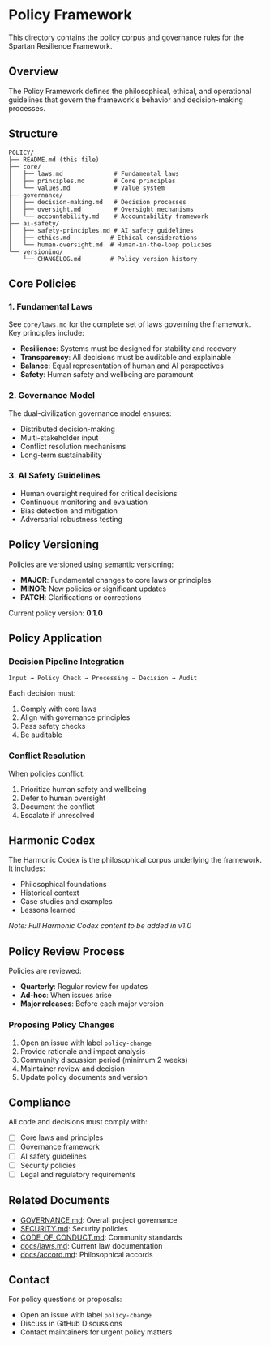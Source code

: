 # Policy Framework

This directory contains the policy corpus and governance rules for the Spartan Resilience Framework.

## Overview

The Policy Framework defines the philosophical, ethical, and operational guidelines that govern the framework's behavior and decision-making processes.

## Structure

```
POLICY/
├── README.md (this file)
├── core/
│   ├── laws.md              # Fundamental laws
│   ├── principles.md        # Core principles
│   └── values.md            # Value system
├── governance/
│   ├── decision-making.md   # Decision processes
│   ├── oversight.md         # Oversight mechanisms
│   └── accountability.md    # Accountability framework
├── ai-safety/
│   ├── safety-principles.md # AI safety guidelines
│   ├── ethics.md           # Ethical considerations
│   └── human-oversight.md  # Human-in-the-loop policies
└── versioning/
    └── CHANGELOG.md        # Policy version history
```

## Core Policies

### 1. Fundamental Laws
See `core/laws.md` for the complete set of laws governing the framework. Key principles include:
- **Resilience**: Systems must be designed for stability and recovery
- **Transparency**: All decisions must be auditable and explainable
- **Balance**: Equal representation of human and AI perspectives
- **Safety**: Human safety and wellbeing are paramount

### 2. Governance Model
The dual-civilization governance model ensures:
- Distributed decision-making
- Multi-stakeholder input
- Conflict resolution mechanisms
- Long-term sustainability

### 3. AI Safety Guidelines
- Human oversight required for critical decisions
- Continuous monitoring and evaluation
- Bias detection and mitigation
- Adversarial robustness testing

## Policy Versioning

Policies are versioned using semantic versioning:
- **MAJOR**: Fundamental changes to core laws or principles
- **MINOR**: New policies or significant updates
- **PATCH**: Clarifications or corrections

Current policy version: **0.1.0**

## Policy Application

### Decision Pipeline Integration
```
Input → Policy Check → Processing → Decision → Audit
```

Each decision must:
1. Comply with core laws
2. Align with governance principles
3. Pass safety checks
4. Be auditable

### Conflict Resolution
When policies conflict:
1. Prioritize human safety and wellbeing
2. Defer to human oversight
3. Document the conflict
4. Escalate if unresolved

## Harmonic Codex

The Harmonic Codex is the philosophical corpus underlying the framework. It includes:
- Philosophical foundations
- Historical context
- Case studies and examples
- Lessons learned

*Note: Full Harmonic Codex content to be added in v1.0*

## Policy Review Process

Policies are reviewed:
- **Quarterly**: Regular review for updates
- **Ad-hoc**: When issues arise
- **Major releases**: Before each major version

### Proposing Policy Changes
1. Open an issue with label `policy-change`
2. Provide rationale and impact analysis
3. Community discussion period (minimum 2 weeks)
4. Maintainer review and decision
5. Update policy documents and version

## Compliance

All code and decisions must comply with:
- [ ] Core laws and principles
- [ ] Governance framework
- [ ] AI safety guidelines
- [ ] Security policies
- [ ] Legal and regulatory requirements

## Related Documents
- [GOVERNANCE.md](../GOVERNANCE.md): Overall project governance
- [SECURITY.md](../SECURITY.md): Security policies
- [CODE_OF_CONDUCT.md](../CODE_OF_CONDUCT.md): Community standards
- [docs/laws.md](../docs/laws.md): Current law documentation
- [docs/accord.md](../docs/accord.md): Philosophical accords

## Contact

For policy questions or proposals:
- Open an issue with label `policy-change`
- Discuss in GitHub Discussions
- Contact maintainers for urgent policy matters
